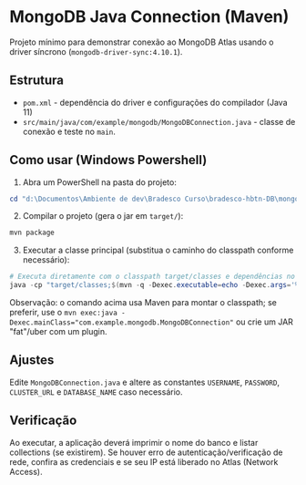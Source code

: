# MongoDB Java Connection (Maven)

Projeto mínimo para demonstrar conexão ao MongoDB Atlas usando o driver síncrono (`mongodb-driver-sync:4.10.1`).

## Estrutura

- `pom.xml` - dependência do driver e configurações do compilador (Java 11)
- `src/main/java/com/example/mongodb/MongoDBConnection.java` - classe de conexão e teste no `main`.

## Como usar (Windows Powershell)

1. Abra um PowerShell na pasta do projeto:

```powershell
cd "d:\Documentos\Ambiente de dev\Bradesco Curso\bradesco-hbtn-DB\mongoDB\1"
```

2. Compilar o projeto (gera o jar em `target/`):

```powershell
mvn package
```

3. Executar a classe principal (substitua o caminho do classpath conforme necessário):

```powershell
# Executa diretamente com o classpath target/classes e dependências no local repo (método simples):
java -cp "target/classes;$(mvn -q -Dexec.executable=echo -Dexec.args='%classpath' --non-recursive org.codehaus.mojo:exec-maven-plugin:3.1.0:exec | Out-String)" com.example.mongodb.MongoDBConnection
```

Observação: o comando acima usa Maven para montar o classpath; se preferir, use o `mvn exec:java -Dexec.mainClass="com.example.mongodb.MongoDBConnection"` ou crie um JAR "fat"/uber com um plugin.

## Ajustes
Edite `MongoDBConnection.java` e altere as constantes `USERNAME`, `PASSWORD`, `CLUSTER_URL` e `DATABASE_NAME` caso necessário.

## Verificação
Ao executar, a aplicação deverá imprimir o nome do banco e listar collections (se existirem). Se houver erro de autenticação/verificação de rede, confira as credenciais e se seu IP está liberado no Atlas (Network Access).
